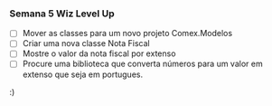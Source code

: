 ### Semana 5 Wiz Level Up

- [ ] Mover as classes para um novo projeto Comex.Modelos
- [ ] Criar uma nova classe Nota Fiscal
- [ ] Mostre o valor da nota fiscal por extenso
- [ ] Procure uma biblioteca que converta números para um valor em extenso que seja em portugues.

:)
